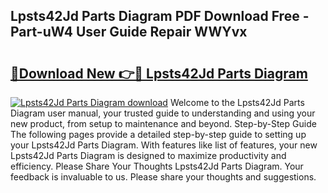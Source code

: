 ## Lpsts42Jd Parts Diagram PDF Download Free - Part-uW4 User Guide Repair WWYvx

# <h2><a href="http://dft5x6n.blite.top/?on=Lpsts42Jd+Parts+Diagram">🔗Download New 👉🔴 Lpsts42Jd Parts Diagram</a></h2>

[![Lpsts42Jd Parts Diagram download](https://i.imgur.com/lujVjoI.png)](http://dft5x6n.blite.top/?on=Lpsts42Jd+Parts+Diagram)
Welcome to the Lpsts42Jd Parts Diagram user manual, your trusted guide to understanding and using your new product, from setup to maintenance and beyond. Step-by-Step Guide The following pages provide a detailed step-by-step guide to setting up your Lpsts42Jd Parts Diagram. With features like list of features, your new Lpsts42Jd Parts Diagram is designed to maximize productivity and efficiency. Please Share Your Thoughts Lpsts42Jd Parts Diagram. Your feedback is invaluable to us. Please share your thoughts and suggestions.
